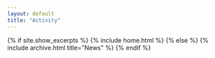 ```yaml
---
layout: default
title: "Activity"
---
```


{% if site.show_excerpts %}
  {% include home.html %}
{% else %}
  {% include archive.html title="News" %}
{% endif %}
